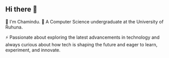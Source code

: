 ## Hi there 👋

🔭 I'm Chamindu.
🌱 A Computer Science undergraduate at the University of Ruhuna.

⚡ Passionate about exploring the latest advancements in technology and always curious about how tech is shaping the future and eager to learn, experiment, and innovate.

<!--
**Chamindulk70/Chamindulk70** is a ✨ _special_ ✨ repository because its `README.md` (this file) appears on your GitHub profile.

Here are some ideas to get you started:

- 🔭 I’m currently working on ...
- 🌱 I’m currently learning ...
- 👯 I’m looking to collaborate on ...
- 🤔 I’m looking for help with ...
- 💬 Ask me about ...
- 📫 How to reach me: ...
- 😄 Pronouns: ...
- ⚡ Fun fact: ...
-->
